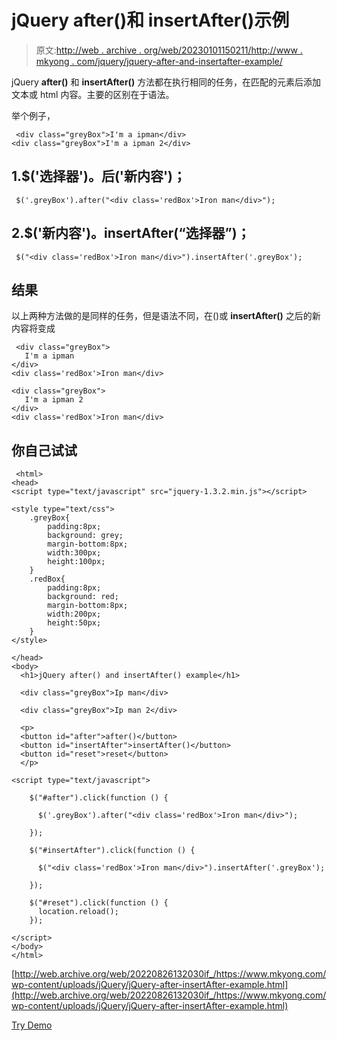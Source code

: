 # jQuery after()和 insertAfter()示例

> 原文:[http://web . archive . org/web/20230101150211/http://www . mkyong . com/jquery/jquery-after-and-insertafter-example/](http://web.archive.org/web/20230101150211/http://www.mkyong.com/jquery/jquery-after-and-insertafter-example/)

jQuery **after()** 和 **insertAfter()** 方法都在执行相同的任务，在匹配的元素后添加文本或 html 内容。主要的区别在于语法。

举个例子，

```
 <div class="greyBox">I'm a ipman</div>
<div class="greyBox">I'm a ipman 2</div> 
```

## 1.$('选择器')。后('新内容')；

```
 $('.greyBox').after("<div class='redBox'>Iron man</div>"); 
```

## 2.$('新内容')。insertAfter(“选择器”)；

```
 $("<div class='redBox'>Iron man</div>").insertAfter('.greyBox'); 
```

## 结果

以上两种方法做的是同样的任务，但是语法不同，在()或 **insertAfter()** 之后的新内容将变成

```
 <div class="greyBox">
   I'm a ipman
</div>
<div class='redBox'>Iron man</div>

<div class="greyBox">
   I'm a ipman 2
</div>
<div class='redBox'>Iron man</div> 
```

## 你自己试试

```
 <html>
<head>
<script type="text/javascript" src="jquery-1.3.2.min.js"></script>

<style type="text/css">
	.greyBox{
		padding:8px;
		background: grey;
		margin-bottom:8px;
		width:300px;
		height:100px;
	}
	.redBox{
		padding:8px;
		background: red;
		margin-bottom:8px;
		width:200px;
		height:50px;
	}
</style>

</head>
<body>
  <h1>jQuery after() and insertAfter() example</h1>

  <div class="greyBox">Ip man</div>

  <div class="greyBox">Ip man 2</div>

  <p>
  <button id="after">after()</button>
  <button id="insertAfter">insertAfter()</button>
  <button id="reset">reset</button>
  </p>

<script type="text/javascript">

    $("#after").click(function () {

	  $('.greyBox').after("<div class='redBox'>Iron man</div>");

    });

	$("#insertAfter").click(function () {

	  $("<div class='redBox'>Iron man</div>").insertAfter('.greyBox');

    });

	$("#reset").click(function () {
	  location.reload();
    });

</script>
</body>
</html> 
```

[http://web.archive.org/web/20220826132030if_/https://www.mkyong.com/wp-content/uploads/jQuery/jQuery-after-insertAfter-example.html](http://web.archive.org/web/20220826132030if_/https://www.mkyong.com/wp-content/uploads/jQuery/jQuery-after-insertAfter-example.html)

[Try Demo](http://web.archive.org/web/20220826132030/http://www.mkyong.com/wp-content/uploads/jQuery/jQuery-after-insertAfter-example.html)<input type="hidden" id="mkyong-current-postId" value="5150">